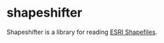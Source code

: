 # shapeshifter

Shapeshifter is a library for reading [ESRI Shapefiles](https://www.esri.com/content/dam/esrisites/sitecore-archive/Files/Pdfs/library/whitepapers/pdfs/shapefile.pdf).
